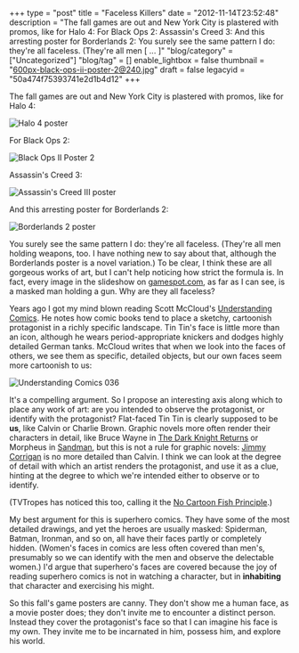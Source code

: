 +++
type = "post"
title = "Faceless Killers"
date = "2012-11-14T23:52:48"
description = "The fall games are out and New York City is plastered with promos, like for Halo 4: For Black Ops 2: Assassin's Creed 3: And this arresting poster for Borderlands 2: You surely see the same pattern I do: they're all faceless. (They're all men [ ... ]"
"blog/category" = ["Uncategorized"]
"blog/tag" = []
enable_lightbox = false
thumbnail = "600px-black-ops-ii-poster-2@240.jpg"
draft = false
legacyid = "50a474f75393741e2d1b4d12"
+++

<p>The fall games are out and New York City is plastered with promos, like for Halo 4:</p>
<p><img style="display:block; margin-left:auto; margin-right:auto;" src="halo-4-poster.jpg" alt="Halo 4 poster" title="Halo_4_poster.jpg" border="0"   /></p>
<p>For Black Ops 2:</p>
<p><img style="display:block; margin-left:auto; margin-right:auto;" src="600px-black-ops-ii-poster-2.jpg" alt="Black Ops II Poster 2" title="600px-Black_Ops_II_Poster_2.jpg" border="0"   /></p>
<p>Assassin's Creed 3:</p>
<p><img style="display:block; margin-left:auto; margin-right:auto;" src="assassins-creed-iii.jpg" alt="Assassin's Creed III poster" title="Assassins_Creed_III.jpg" border="0"   /></p>
<p>And this arresting poster for Borderlands 2:</p>
<p><img style="display:block; margin-left:auto; margin-right:auto;" src="borderlands-2.jpg" alt="Borderlands 2 poster" title="borderlands-2.jpg" border="0"   /></p>
<p>You surely see the same pattern I do: they're all faceless. (They're all men holding weapons, too. I have nothing new to say about that, although the Borderlands poster is a novel variation.) To be clear, I think these are all gorgeous works of art, but I can't help noticing how strict the formula is. In fact, every image in the slideshow on <a href="http://www.gamespot.com/">gamespot.com</a>, as far as I can see, is a masked man holding a gun. Why are they all faceless?</p>
<p>Years ago I got my mind blown reading Scott McCloud's <a href="http://en.wikipedia.org/wiki/Understanding_Comics">Understanding Comics</a>. He notes how comic books tend to place a sketchy, cartoonish protagonist in a richly specific landscape. Tin Tin's face is little more than an icon, although he wears period-appropriate knickers and dodges highly detailed German tanks. McCloud writes that when we look into the faces of others, we see them as specific, detailed objects, but our own faces seem more cartoonish to us:</p>
<p><img style="display:block; margin-left:auto; margin-right:auto;" src="understanding-comics-036.jpg" alt="Understanding Comics 036" title="Understanding-Comics_036.jpg" border="0"   /></p>
<p>It's a compelling argument. So I propose an interesting axis along which to place any work of art: are you intended to observe the protagonist, or identify with the protagonist? Flat-faced Tin Tin is clearly supposed to be <strong>us</strong>, like Calvin or Charlie Brown. Graphic novels more often render their characters in detail, like Bruce Wayne in <a href="http://en.wikipedia.org/wiki/The_Dark_Knight_Returns">The Dark Knight Returns</a> or Morpheus in <a href="http://en.wikipedia.org/wiki/The_Sandman_%28Vertigo%29">Sandman</a>, but this is not a rule for graphic novels: <a href="http://en.wikipedia.org/wiki/Jimmy_Corrigan,_the_Smartest_Kid_on_Earth">Jimmy Corrigan</a> is no more detailed than Calvin. I think we can look at the degree of detail with which an artist renders the protagonist, and use it as a clue, hinting at the degree to which we're intended either to observe or to identify.</p>
<p>(TVTropes has noticed this too, calling it the <a href="http://tvtropes.org/pmwiki/pmwiki.php/Main/NoCartoonFish">No Cartoon Fish Principle</a>.)</p>
<p>My best argument for this is superhero comics. They have some of the most detailed drawings, and yet the heroes are usually masked: Spiderman, Batman, Ironman, and so on, all have their faces partly or completely hidden. (Women's faces in comics are less often covered than men's, presumably so we can identify with the men and observe the delectable women.) I'd argue that superhero's faces are covered because the joy of reading superhero comics is not in watching a character, but in <strong>inhabiting</strong> that character and exercising his might.</p>
<p>So this fall's game posters are canny. They don't show me a human face, as a movie poster does; they don't invite me to encounter a distinct person. Instead they cover the protagonist's face so that I can imagine his face is my own. They invite me to be incarnated in him, possess him, and explore his world.</p>
    